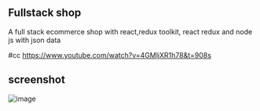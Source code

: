 ## Fullstack shop
A full stack ecommerce shop with react,redux toolkit, react redux and node js with json data 

#cc 
https://www.youtube.com/watch?v=4GMljXR1h78&t=908s


## screenshot
![image](https://user-images.githubusercontent.com/41730664/212640189-a2a35e52-6a96-4b9a-99e7-d97193e5db72.png)
